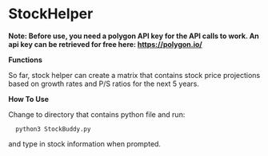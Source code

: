 # StockHelper
**Note: Before use, you need a polygon API key for the API calls to work. An api key can be retrieved for free here: https://polygon.io/**

**Functions**

So far, stock helper can create a matrix that contains stock price projections based on growth rates and P/S ratios for the next 5 years.


**How To Use**

Change to directory that contains python file and run:

      python3 StockBuddy.py

and type in stock information when prompted.
